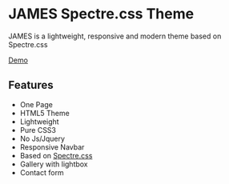 # JAMES Spectre.css Theme
JAMES is a lightweight, responsive and modern theme based on Spectre.css

[Demo](https://theartsblog.de/demo/james/)


## Features

* One Page
* HTML5 Theme
* Lightweight
* Pure CSS3
* No Js/Jquery
* Responsive Navbar
* Based on [Spectre.css](https://picturepan2.github.io/spectre/index.html)
* Gallery with lightbox 
* Contact form
